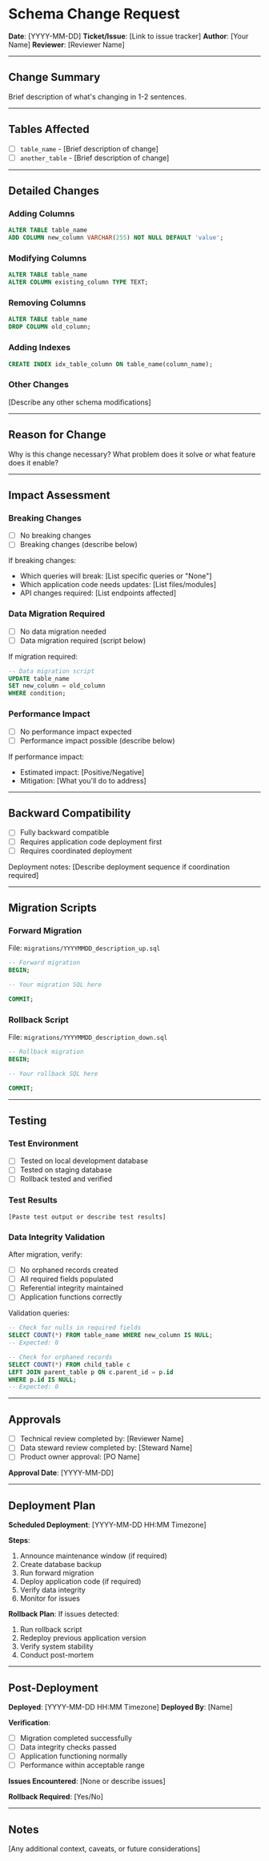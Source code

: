 # Schema Change Request

**Date**: [YYYY-MM-DD]
**Ticket/Issue**: [Link to issue tracker]
**Author**: [Your Name]
**Reviewer**: [Reviewer Name]

---

## Change Summary

Brief description of what's changing in 1-2 sentences.

---

## Tables Affected

- [ ] `table_name` - [Brief description of change]
- [ ] `another_table` - [Brief description of change]

---

## Detailed Changes

### Adding Columns
```sql
ALTER TABLE table_name 
ADD COLUMN new_column VARCHAR(255) NOT NULL DEFAULT 'value';
```

### Modifying Columns
```sql
ALTER TABLE table_name 
ALTER COLUMN existing_column TYPE TEXT;
```

### Removing Columns
```sql
ALTER TABLE table_name 
DROP COLUMN old_column;
```

### Adding Indexes
```sql
CREATE INDEX idx_table_column ON table_name(column_name);
```

### Other Changes
[Describe any other schema modifications]

---

## Reason for Change

Why is this change necessary? What problem does it solve or what feature does it enable?

---

## Impact Assessment

### Breaking Changes
- [ ] No breaking changes
- [ ] Breaking changes (describe below)

If breaking changes:
- Which queries will break: [List specific queries or "None"]
- Which application code needs updates: [List files/modules]
- API changes required: [List endpoints affected]

### Data Migration Required
- [ ] No data migration needed
- [ ] Data migration required (script below)

If migration required:
```sql
-- Data migration script
UPDATE table_name 
SET new_column = old_column 
WHERE condition;
```

### Performance Impact
- [ ] No performance impact expected
- [ ] Performance impact possible (describe below)

If performance impact:
- Estimated impact: [Positive/Negative]
- Mitigation: [What you'll do to address]

---

## Backward Compatibility

- [ ] Fully backward compatible
- [ ] Requires application code deployment first
- [ ] Requires coordinated deployment

Deployment notes:
[Describe deployment sequence if coordination required]

---

## Migration Scripts

### Forward Migration
File: `migrations/YYYYMMDD_description_up.sql`

```sql
-- Forward migration
BEGIN;

-- Your migration SQL here

COMMIT;
```

### Rollback Script
File: `migrations/YYYYMMDD_description_down.sql`

```sql
-- Rollback migration
BEGIN;

-- Your rollback SQL here

COMMIT;
```

---

## Testing

### Test Environment
- [ ] Tested on local development database
- [ ] Tested on staging database
- [ ] Rollback tested and verified

### Test Results
```
[Paste test output or describe test results]
```

### Data Integrity Validation
After migration, verify:
- [ ] No orphaned records created
- [ ] All required fields populated
- [ ] Referential integrity maintained
- [ ] Application functions correctly

Validation queries:
```sql
-- Check for nulls in required fields
SELECT COUNT(*) FROM table_name WHERE new_column IS NULL;
-- Expected: 0

-- Check for orphaned records
SELECT COUNT(*) FROM child_table c
LEFT JOIN parent_table p ON c.parent_id = p.id
WHERE p.id IS NULL;
-- Expected: 0
```

---

## Approvals

- [ ] Technical review completed by: [Reviewer Name]
- [ ] Data steward review completed by: [Steward Name]
- [ ] Product owner approval: [PO Name]

**Approval Date**: [YYYY-MM-DD]

---

## Deployment Plan

**Scheduled Deployment**: [YYYY-MM-DD HH:MM Timezone]

**Steps**:
1. Announce maintenance window (if required)
2. Create database backup
3. Run forward migration
4. Deploy application code (if required)
5. Verify data integrity
6. Monitor for issues

**Rollback Plan**:
If issues detected:
1. Run rollback script
2. Redeploy previous application version
3. Verify system stability
4. Conduct post-mortem

---

## Post-Deployment

**Deployed**: [YYYY-MM-DD HH:MM Timezone]
**Deployed By**: [Name]

**Verification**:
- [ ] Migration completed successfully
- [ ] Data integrity checks passed
- [ ] Application functioning normally
- [ ] Performance within acceptable range

**Issues Encountered**: [None or describe issues]

**Rollback Required**: [Yes/No]

---

## Notes

[Any additional context, caveats, or future considerations]
